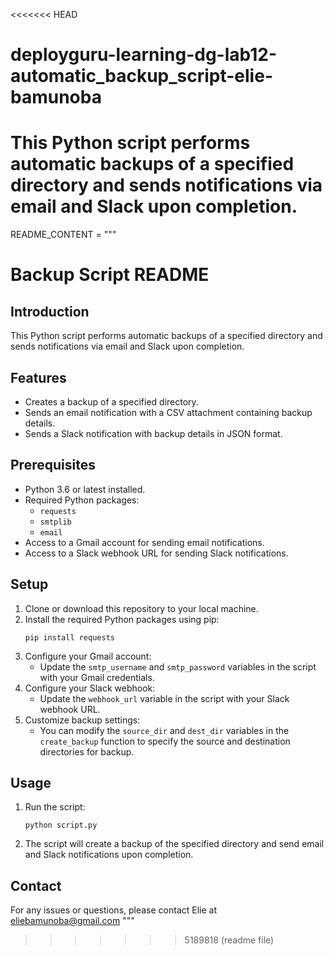 <<<<<<< HEAD
# deployguru-learning-dg-lab12-automatic_backup_script-elie-bamunoba
This Python script performs automatic backups of a specified directory and sends notifications via email and Slack upon completion.
=======
README_CONTENT = """
# Backup Script README

## Introduction
This Python script performs automatic backups of a specified directory and sends notifications via email and Slack upon completion.

## Features
- Creates a backup of a specified directory.
- Sends an email notification with a CSV attachment containing backup details.
- Sends a Slack notification with backup details in JSON format.

## Prerequisites
- Python 3.6 or latest installed.
- Required Python packages:
  - `requests`
  - `smtplib`
  - `email`
- Access to a Gmail account for sending email notifications.
- Access to a Slack webhook URL for sending Slack notifications.

## Setup
1. Clone or download this repository to your local machine.
2. Install the required Python packages using pip:
     ```
     pip install requests
     ```
3. Configure your Gmail account:
   - Update the `smtp_username` and `smtp_password` variables in the script with your Gmail credentials.
4. Configure your Slack webhook:
   - Update the `webhook_url` variable in the script with your Slack webhook URL.
5. Customize backup settings:
   - You can modify the `source_dir` and `dest_dir` variables in the `create_backup` function to specify the source and destination directories for backup.

## Usage
1. Run the script:
     ```
     python script.py
     ```
2. The script will create a backup of the specified directory and send email and Slack notifications upon completion.

## Contact
For any issues or questions, please contact Elie at eliebamunoba@gmail.com
"""
>>>>>>> 5189818 (readme file)
